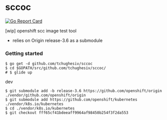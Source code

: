 # sccoc

[![Go Report Card](https://goreportcard.com/badge/github.com/tchughesiv/sccoc)](https://goreportcard.com/report/github.com/tchughesiv/sccoc)

[wip] openshift scc image test tool

 - relies on Origin release-3.6 as a submodule

### Getting started

```shell
$ go get -d github.com/tchughesiv/sccoc
$ cd $GOPATH/src/github.com/tchughesiv/sccoc/
# $ glide up
```

dev
```shell
$ git submodule add -b release-3.6 https://github.com/openshift/origin ./vendor/github.com/openshift/origin
$ git submodule add https://github.com/openshift/kubernetes ./vendor/k8s.io/kubernetes
$ cd ./vendor/k8s.io/kubernetes
$ git checkout fff65cf41bdeeaff9964af98450b254f3f2da553 
```
